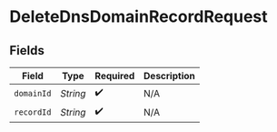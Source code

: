 # DeleteDnsDomainRecordRequest


## Fields

| Field              | Type               | Required           | Description        |
| ------------------ | ------------------ | ------------------ | ------------------ |
| `domainId`         | *String*           | :heavy_check_mark: | N/A                |
| `recordId`         | *String*           | :heavy_check_mark: | N/A                |
